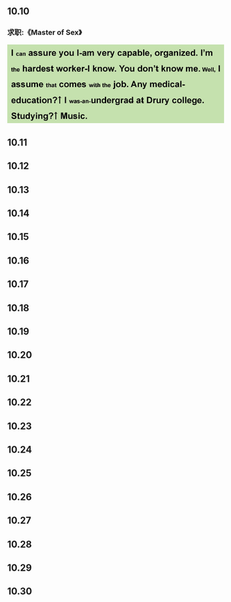

## 10.10

### 求职:《Master of Sex》

<img src="../../images/2022.10.10-1.png" width="500px">

## 10.11


## 10.12


## 10.13


## 10.14


## 10.15


## 10.16


## 10.17


## 10.18


## 10.19


## 10.20


## 10.21



## 10.22


## 10.23


## 10.24


## 10.25


## 10.26


## 10.27


## 10.28


## 10.29


## 10.30

